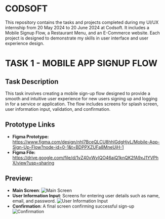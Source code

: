 # CODSOFT
This repository contains the tasks and projects completed during my UI/UX internship from 20 May 2024 to 20 June 2024 at Codsoft. It includes a Mobile Signup Flow, a Restaurant Menu, and an E-Commerce website. Each project is designed to demonstrate my skills in user interface and user experience design.

# TASK 1 - MOBILE APP SIGNUP FLOW

## Task Description
This task involves creating a mobile sign-up flow designed to provide a smooth and intuitive user experience for new users signing up and logging in for a service or application. The flow includes screens for splash screen, user information input, validation, and confirmation.

## Prototype Links
- **Figma Prototype:** https://www.figma.com/design/nhI7BceQLCU8hhlGdgHjvL/Mobile-App-Sign-Up-Flow?node-id=0-1&t=BDPPXZUFa8MneUjH-1
- **Figma File:** https://drive.google.com/file/d/1vZ40vWyIQO46aiQ1knQK2fA9xJ1YVPhX/view?usp=sharing

## Preview:
- **Main Screen**:
  ![Main Screen](https://private-user-images.githubusercontent.com/143437598/336159573-73899454-08fd-4516-88c8-5b64e3318a74.png?jwt=eyJhbGciOiJIUzI1NiIsInR5cCI6IkpXVCJ9.eyJpc3MiOiJnaXRodWIuY29tIiwiYXVkIjoicmF3LmdpdGh1YnVzZXJjb250ZW50LmNvbSIsImtleSI6ImtleTUiLCJleHAiOjE3MTc0MzU4NDQsIm5iZiI6MTcxNzQzNTU0NCwicGF0aCI6Ii8xNDM0Mzc1OTgvMzM2MTU5NTczLTczODk5NDU0LTA4ZmQtNDUxNi04OGM4LTViNjRlMzMxOGE3NC5wbmc_WC1BbXotQWxnb3JpdGhtPUFXUzQtSE1BQy1TSEEyNTYmWC1BbXotQ3JlZGVudGlhbD1BS0lBVkNPRFlMU0E1M1BRSzRaQSUyRjIwMjQwNjAzJTJGdXMtZWFzdC0xJTJGczMlMkZhd3M0X3JlcXVlc3QmWC1BbXotRGF0ZT0yMDI0MDYwM1QxNzI1NDRaJlgtQW16LUV4cGlyZXM9MzAwJlgtQW16LVNpZ25hdHVyZT0xNmI4NWNiOGFmMTc0MTg2MzQzNjk2ZjAyODlmOTRjMjUyNzJhNGMzNzUwNzVjMDE5OTcwNTk2NTI1N2ZlNjcwJlgtQW16LVNpZ25lZEhlYWRlcnM9aG9zdCZhY3Rvcl9pZD0wJmtleV9pZD0wJnJlcG9faWQ9MCJ9.wuG02fQ_0yQo_mXK2JfVmL0HiMxFCPr29RXRhsw384U)
- **User Information Input**: Screens for entering user details such as name, email, and password.
   ![User Information Input](https://github.com/rockstar-narmu/CODSOFT/assets/143437598/1ae099e0-2e8d-4965-8c44-7b9b6e9e2341)
- **Confirmation**: A final screen confirming successful sign-up
     ![Confirmation](https://private-user-images.githubusercontent.com/143437598/336159592-76f267f9-c9f9-48e0-8ad4-f2c19eeafdba.png?jwt=eyJhbGciOiJIUzI1NiIsInR5cCI6IkpXVCJ9.eyJpc3MiOiJnaXRodWIuY29tIiwiYXVkIjoicmF3LmdpdGh1YnVzZXJjb250ZW50LmNvbSIsImtleSI6ImtleTUiLCJleHAiOjE3MTc0MzM5MzksIm5iZiI6MTcxNzQzMzYzOSwicGF0aCI6Ii8xNDM0Mzc1OTgvMzM2MTU5NTkyLTc2ZjI2N2Y5LWM5ZjktNDhlMC04YWQ0LWYyYzE5ZWVhZmRiYS5wbmc_WC1BbXotQWxnb3JpdGhtPUFXUzQtSE1BQy1TSEEyNTYmWC1BbXotQ3JlZGVudGlhbD1BS0lBVkNPRFlMU0E1M1BRSzRaQSUyRjIwMjQwNjAzJTJGdXMtZWFzdC0xJTJGczMlMkZhd3M0X3JlcXVlc3QmWC1BbXotRGF0ZT0yMDI0MDYwM1QxNjUzNTlaJlgtQW16LUV4cGlyZXM9MzAwJlgtQW16LVNpZ25hdHVyZT00OGExMDBkZmNjNGUyNGE2NjQ4MTFlNjFlYzM1ZjRhZGM4YzliYjVjZTk5N2U5YjQ5YjRkYzQwYTdkNWRiODcwJlgtQW16LVNpZ25lZEhlYWRlcnM9aG9zdCZhY3Rvcl9pZD0wJmtleV9pZD0wJnJlcG9faWQ9MCJ9.hBTPoivtTXqypzpqNlTmS2bPsRKPT_sRAfbXIQ-UfCs)
